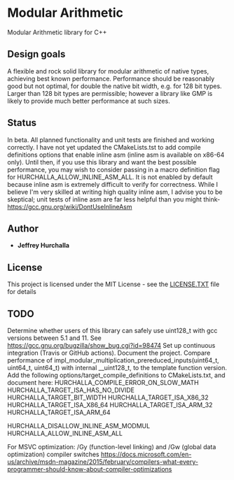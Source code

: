# Modular Arithmetic
Modular Arithmetic library for C++

## Design goals

A flexible and rock solid library for modular arithmetic of native types, achieving best known performance.  Performance should be reasonably good but not optimal, for double the native bit width, e.g. for 128 bit types.  Larger than 128 bit types are permissible; however a library like GMP is likely to provide much better performance at such sizes.

## Status

In beta.  All planned functionality and unit tests are finished and working correctly.  I have not yet updated the CMakeLists.tst to add compile definitions options that enable inline asm (inline asm is available on x86-64 only).  Until then, if you use this library and want the best possible performance, you may wish to consider passing in a macro definition flag for HURCHALLA_ALLOW_INLINE_ASM_ALL.  It is not enabled by default because inline asm is extremely difficult to verify for correctness.  While I believe I'm very skilled at writing high quality inline asm, I advise you to be skeptical; unit tests of inline asm are far less helpful than you might think- https://gcc.gnu.org/wiki/DontUseInlineAsm

## Author

* **Jeffrey Hurchalla**

## License

This project is licensed under the MIT License - see the [LICENSE.TXT](LICENSE.TXT) file for details

## TODO

Determine whether users of this library can safely use uint128_t with gcc versions between 5.1 and 11.  See https://gcc.gnu.org/bugzilla/show_bug.cgi?id=98474
Set up continuous integration (Travis or GitHub actions).
Document the project.
Compare performance of impl_modular_multiplication_prereduced_inputs(uint64_t, uint64_t, uint64_t) with internal __uint128_t, to the template function version.
Add the following options/target_compile_definitions to CMakeLists.txt, and document here:
HURCHALLA_COMPILE_ERROR_ON_SLOW_MATH
HURCHALLA_TARGET_ISA_HAS_NO_DIVIDE
HURCHALLA_TARGET_BIT_WIDTH
HURCHALLA_TARGET_ISA_X86_32
HURCHALLA_TARGET_ISA_X86_64
HURCHALLA_TARGET_ISA_ARM_32
HURCHALLA_TARGET_ISA_ARM_64

HURCHALLA_DISALLOW_INLINE_ASM_MODMUL
HURCHALLA_ALLOW_INLINE_ASM_ALL

For MSVC optimization: /Gy (function-level linking) and /Gw (global data optimization) compiler switches
https://docs.microsoft.com/en-us/archive/msdn-magazine/2015/february/compilers-what-every-programmer-should-know-about-compiler-optimizations
